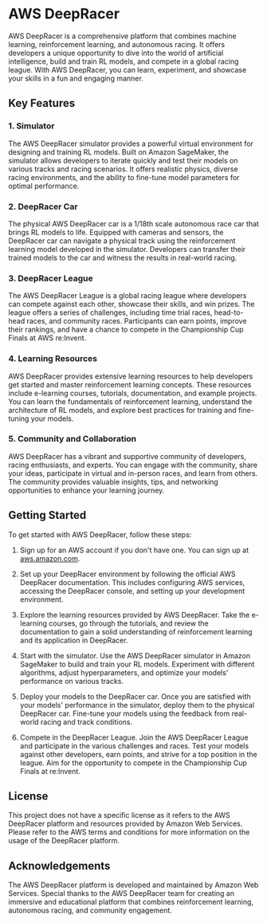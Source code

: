 # AWS DeepRacer

AWS DeepRacer is a comprehensive platform that combines machine learning, reinforcement learning, and autonomous racing. It offers developers a unique opportunity to dive into the world of artificial intelligence, build and train RL models, and compete in a global racing league. With AWS DeepRacer, you can learn, experiment, and showcase your skills in a fun and engaging manner.

## Key Features

### 1. Simulator
The AWS DeepRacer simulator provides a powerful virtual environment for designing and training RL models. Built on Amazon SageMaker, the simulator allows developers to iterate quickly and test their models on various tracks and racing scenarios. It offers realistic physics, diverse racing environments, and the ability to fine-tune model parameters for optimal performance.

### 2. DeepRacer Car
The physical AWS DeepRacer car is a 1/18th scale autonomous race car that brings RL models to life. Equipped with cameras and sensors, the DeepRacer car can navigate a physical track using the reinforcement learning model developed in the simulator. Developers can transfer their trained models to the car and witness the results in real-world racing.

### 3. DeepRacer League
The AWS DeepRacer League is a global racing league where developers can compete against each other, showcase their skills, and win prizes. The league offers a series of challenges, including time trial races, head-to-head races, and community races. Participants can earn points, improve their rankings, and have a chance to compete in the Championship Cup Finals at AWS re:Invent.

### 4. Learning Resources
AWS DeepRacer provides extensive learning resources to help developers get started and master reinforcement learning concepts. These resources include e-learning courses, tutorials, documentation, and example projects. You can learn the fundamentals of reinforcement learning, understand the architecture of RL models, and explore best practices for training and fine-tuning your models.

### 5. Community and Collaboration
AWS DeepRacer has a vibrant and supportive community of developers, racing enthusiasts, and experts. You can engage with the community, share your ideas, participate in virtual and in-person races, and learn from others. The community provides valuable insights, tips, and networking opportunities to enhance your learning journey.

## Getting Started

To get started with AWS DeepRacer, follow these steps:

1. Sign up for an AWS account if you don't have one. You can sign up at [aws.amazon.com](https://aws.amazon.com/).

2. Set up your DeepRacer environment by following the official AWS DeepRacer documentation. This includes configuring AWS services, accessing the DeepRacer console, and setting up your development environment.

3. Explore the learning resources provided by AWS DeepRacer. Take the e-learning courses, go through the tutorials, and review the documentation to gain a solid understanding of reinforcement learning and its application in DeepRacer.

4. Start with the simulator. Use the AWS DeepRacer simulator in Amazon SageMaker to build and train your RL models. Experiment with different algorithms, adjust hyperparameters, and optimize your models' performance on various tracks.

5. Deploy your models to the DeepRacer car. Once you are satisfied with your models' performance in the simulator, deploy them to the physical DeepRacer car. Fine-tune your models using the feedback from real-world racing and track conditions.

6. Compete in the DeepRacer League. Join the AWS DeepRacer League and participate in the various challenges and races. Test your models against other developers, earn points, and strive for a top position in the league. Aim for the opportunity to compete in the Championship Cup Finals at re:Invent.

## License

This project does not have a specific license as it refers to the AWS DeepRacer platform and resources provided by Amazon Web Services. Please refer to the AWS terms and conditions for more information on the usage of the DeepRacer platform.

## Acknowledgements

The AWS DeepRacer platform is developed and maintained by Amazon Web Services. Special thanks to the AWS DeepRacer team for creating an immersive and educational platform that combines reinforcement learning, autonomous racing, and community engagement.
